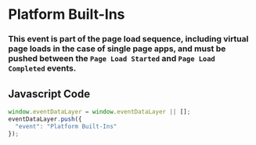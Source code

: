 # Platform Built-Ins

### This event is part of the page load sequence, including virtual page loads in the case of single page apps, and must be pushed between the `Page Load Started` and `Page Load Completed` events.

## Javascript Code
```js
window.eventDataLayer = window.eventDataLayer || [];
eventDataLayer.push({
  "event": "Platform Built-Ins"
});
```







